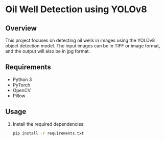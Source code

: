 # Oil Well Detection using YOLOv8

## Overview
This project focuses on detecting oil wells in images using the YOLOv8 object detection model. The input images can be in TIFF or image format, and the output will also be in jpg format.

## Requirements
- Python 3
- PyTorch
- OpenCV
- Pillow

## Usage
1. Install the required dependencies:
   ```bash
   pip install -r requirements.txt
